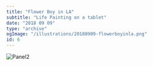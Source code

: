 ```yaml
---
title: "Flower Boy in LA"
subtitle: "Life Painting on a tablet"
date: "2018 09 09"
type: "archive"
ogImage: "/illustrations/20180909-flowerboyinla.png"
id: 6
---
```


![Panel2](/illustrations/20180909-flowerboyinla.png)